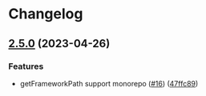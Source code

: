 # Changelog

## [2.5.0](https://github.com/eggjs/egg-utils/compare/v2.4.1...v2.5.0) (2023-04-26)


### Features

* getFrameworkPath support monorepo ([#16](https://github.com/eggjs/egg-utils/issues/16)) ([47ffc89](https://github.com/eggjs/egg-utils/commit/47ffc89fa01636e30761068539296e4786093ab1))
